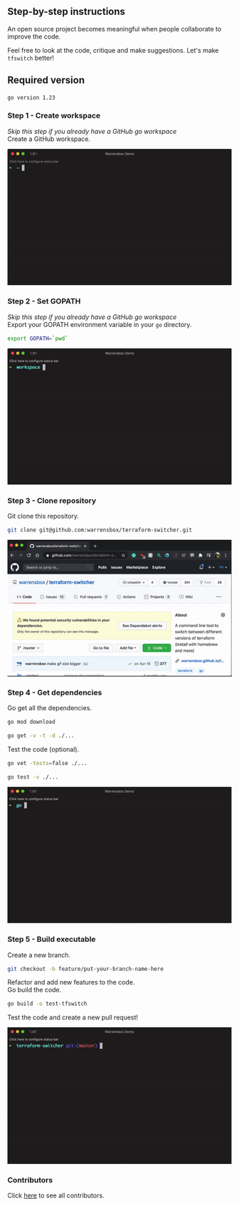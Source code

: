 ## Step-by-step instructions

An open source project becomes meaningful when people collaborate to improve the code. 

Feel free to look at the code, critique and make suggestions. Let's make `tfswitch` better!

## Required version
```sh
go version 1.23
```

### Step 1 - Create workspace
*Skip this step if you already have a GitHub go workspace*   
Create a GitHub workspace.

![GitHub Workspace](static/contribute/tfswitch-workspace.gif "Create GitHub Workspace")

### Step 2 - Set GOPATH
*Skip this step if you already have a GitHub go workspace*    
Export your GOPATH environment variable in your `go` directory.   
```sh
export GOPATH=`pwd`
```
![gopath](static/contribute/tfswitch-gopath.gif "gopath")

### Step 3 - Clone repository
Git clone this repository.  
```sh 
git clone git@github.com:warrensbox/terraform-switcher.git
```
![gitclone](static/contribute/tfswitch-git-clone.gif "Git Clone")

### Step 4 - Get dependencies
Go get all the dependencies.   

```sh 
go mod download
```
```sh 
go get -v -t -d ./...
```
Test the code (optional).
```sh  
go vet -tests=false ./...
```
```sh 
go test -v ./...
```
![go get](static/contribute/tfswitch-go-get.gif)

### Step 5 - Build executable
Create a new branch.   
```sh 
git checkout -b feature/put-your-branch-name-here
```
Refactor and add new features to the code.  
Go build the code.   
```sh 
go build -o test-tfswitch
```
Test the code and create a new pull request!

![go build](static/contribute/tfswitch-build.gif)

### Contributors
Click <a href="https://github.com/warrensbox/terraform-switcher/graphs/contributors" target="_blank">here</a> to see all contributors.
